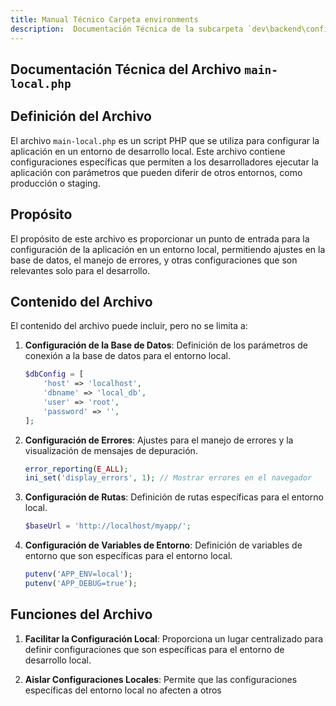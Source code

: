 ```yaml
---
title: Manual Técnico Carpeta environments
description:  Documentación Técnica de la subcarpeta `dev\backend\config`
---
```


## Documentación Técnica del Archivo `main-local.php`

## Definición del Archivo
El archivo `main-local.php` es un script PHP que se utiliza para configurar la aplicación en un entorno de desarrollo local. Este archivo contiene configuraciones específicas que permiten a los desarrolladores ejecutar la aplicación con parámetros que pueden diferir de otros entornos, como producción o staging.

## Propósito
El propósito de este archivo es proporcionar un punto de entrada para la configuración de la aplicación en un entorno local, permitiendo ajustes en la base de datos, el manejo de errores, y otras configuraciones que son relevantes solo para el desarrollo.

## Contenido del Archivo
El contenido del archivo puede incluir, pero no se limita a:

1. **Configuración de la Base de Datos**: Definición de los parámetros de conexión a la base de datos para el entorno local.

   ```php
   $dbConfig = [
       'host' => 'localhost',
       'dbname' => 'local_db',
       'user' => 'root',
       'password' => '',
   ];
   ```

2. **Configuración de Errores**: Ajustes para el manejo de errores y la visualización de mensajes de depuración.

   ```php
   error_reporting(E_ALL);
   ini_set('display_errors', 1); // Mostrar errores en el navegador
   ```

3. **Configuración de Rutas**: Definición de rutas específicas para el entorno local.

   ```php
   $baseUrl = 'http://localhost/myapp/';
   ```

4. **Configuración de Variables de Entorno**: Definición de variables de entorno que son específicas para el entorno local.

   ```php
   putenv('APP_ENV=local');
   putenv('APP_DEBUG=true');
   ```

## Funciones del Archivo
1. **Facilitar la Configuración Local**: Proporciona un lugar centralizado para definir configuraciones que son específicas para el entorno de desarrollo local.

2. **Aislar Configuraciones Locales**: Permite que las configuraciones específicas del entorno local no afecten a otros